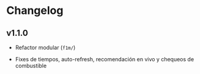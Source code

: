 # Changelog


## v1.1.0

- Refactor modular (`f1m/`)

- Fixes de tiempos, auto-refresh, recomendación en vivo y chequeos de combustible
